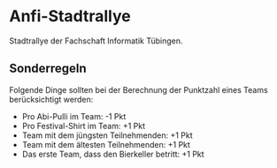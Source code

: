 # Anfi-Stadtrallye
Stadtrallye der Fachschaft Informatik Tübingen.

## Sonderregeln
Folgende Dinge sollten bei der Berechnung der Punktzahl eines Teams berücksichtigt werden:

- Pro Abi-Pulli im Team: -1 Pkt
- Pro Festival-Shirt im Team: +1 Pkt
- Team mit dem jüngsten Teilnehmenden: +1 Pkt
- Team mit dem ältesten Teilnehmenden: +1 Pkt
- Das erste Team, dass den Bierkeller betritt: +1 Pkt
